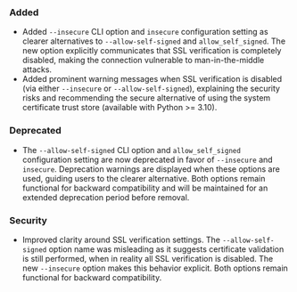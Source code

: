 <!--
A new scriv changelog fragment.

Uncomment the section that is right (remove the HTML comment wrapper).
For top level release notes, leave all the headers commented out.
-->

### Added

- Added `--insecure` CLI option and `insecure` configuration setting as clearer alternatives to `--allow-self-signed` and `allow_self_signed`. The new option explicitly communicates that SSL verification is completely disabled, making the connection vulnerable to man-in-the-middle attacks.
- Added prominent warning messages when SSL verification is disabled (via either `--insecure` or `--allow-self-signed`), explaining the security risks and recommending the secure alternative of using the system certificate trust store (available with Python >= 3.10).

### Deprecated

- The `--allow-self-signed` CLI option and `allow_self_signed` configuration setting are now deprecated in favor of `--insecure` and `insecure`. Deprecation warnings are displayed when these options are used, guiding users to the clearer alternative. Both options remain functional for backward compatibility and will be maintained for an extended deprecation period before removal.

### Security

- Improved clarity around SSL verification settings. The `--allow-self-signed` option name was misleading as it suggests certificate validation is still performed, when in reality all SSL verification is disabled. The new `--insecure` option makes this behavior explicit. Both options remain functional for backward compatibility.

<!--
### Changed

- A bullet item for the Changed category.

-->
<!--
### Removed

- A bullet item for the Removed category.

-->
<!--
### Deprecated

- A bullet item for the Deprecated category.

-->
<!--
### Fixed

- A bullet item for the Fixed category.

-->
